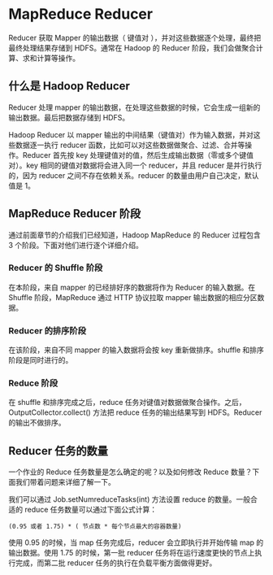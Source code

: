 # MapReduce Reducer

Reducer 获取 Mapper 的输出数据（ 键值对 ），并对这些数据逐个处理，最终把最终处理结果存储到 HDFS。通常在 Hadoop 的 Reducer 阶段，我们会做聚合计算、求和计算等操作。

## 什么是 Hadoop Reducer

Reducer 处理 mapper 的输出数据，在处理这些数据的时候，它会生成一组新的输出数据。最后把数据存储到 HDFS。

Hadoop Reducer 以 mapper 输出的中间结果（键值对）作为输入数据，并对这些数据逐一执行 reducer 函数，比如可以对这些数据做聚合、过滤、合并等操作。Reducer 首先按 key 处理键值对的值，然后生成输出数据（零或多个键值对）。key 相同的键值对数据将会进入同一个 reducer，并且 reducer 是并行执行的，因为 reducer 之间不存在依赖关系。reducer 的数量由用户自己决定，默认值是 1。

## MapReduce Reducer 阶段

通过前面章节的介绍我们已经知道，Hadoop MapReduce 的 Reducer 过程包含 3 个阶段。下面对他们进行逐个详细介绍。

### Reducer 的 Shuffle 阶段

在本阶段，来自 mapper 的已经排好序的数据将作为 Reducer 的输入数据。在 Shuffle 阶段，MapReduce 通过 HTTP 协议拉取 mapper 输出数据的相应分区数据。

### Reducer 的排序阶段

在该阶段，来自不同 mapper 的输入数据将会按 key 重新做排序。shuffle 和排序阶段是同时进行的。

### Reduce 阶段

在 shuffle 和排序完成之后，reduce 任务对键值对数据做聚合操作。之后，OutputCollector.collect() 方法把 reduce 任务的输出结果写到 HDFS。Reducer 的输出不做排序。

## Reducer 任务的数量

一个作业的 Reduce 任务数量是怎么确定的呢？以及如何修改 Reduce 数量？下面我们带着问题来详细了解一下。

我们可以通过 Job.setNumreduceTasks(int) 方法设置 reduce 的数量。一般合适的 reduce 任务数量可以通过下面公式计算：

`(0.95 或者 1.75) * ( 节点数 * 每个节点最大的容器数量)`

使用 0.95 的时候，当 map 任务完成后，reducer 会立即执行并开始传输 map 的输出数据。使用 1.75 的时候，第一批 reducer 任务将在运行速度更快的节点上执行完成，而第二批 reducer 任务的执行在负载平衡方面做得更好。